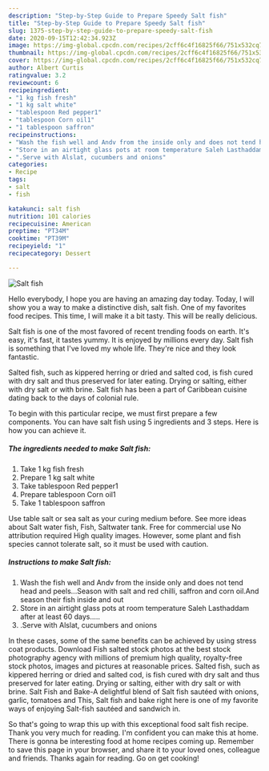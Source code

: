 ```yaml
---
description: "Step-by-Step Guide to Prepare Speedy Salt fish"
title: "Step-by-Step Guide to Prepare Speedy Salt fish"
slug: 1375-step-by-step-guide-to-prepare-speedy-salt-fish
date: 2020-09-15T12:42:34.923Z
image: https://img-global.cpcdn.com/recipes/2cff6c4f16825f66/751x532cq70/salt-fish-recipe-main-photo.jpg
thumbnail: https://img-global.cpcdn.com/recipes/2cff6c4f16825f66/751x532cq70/salt-fish-recipe-main-photo.jpg
cover: https://img-global.cpcdn.com/recipes/2cff6c4f16825f66/751x532cq70/salt-fish-recipe-main-photo.jpg
author: Albert Curtis
ratingvalue: 3.2
reviewcount: 6
recipeingredient:
- "1 kg fish fresh"
- "1 kg salt white"
- "tablespoon Red pepper1"
- "tablespoon Corn oil1"
- "1 tablespoon saffron"
recipeinstructions:
- "Wash the fish well and Andv from the inside only and does not tend head and peels...Season with salt and red chilli, saffron and corn oil.And season their fish inside and out"
- "Store in an airtight glass pots at room temperature Saleh Lasthaddam after at least 60 days....."
- ".Serve with Alslat, cucumbers and onions"
categories:
- Recipe
tags:
- salt
- fish

katakunci: salt fish 
nutrition: 101 calories
recipecuisine: American
preptime: "PT34M"
cooktime: "PT39M"
recipeyield: "1"
recipecategory: Dessert

---
```



![Salt fish](https://img-global.cpcdn.com/recipes/2cff6c4f16825f66/751x532cq70/salt-fish-recipe-main-photo.jpg)

Hello everybody, I hope you are having an amazing day today. Today, I will show you a way to make a distinctive dish, salt fish. One of my favorites food recipes. This time, I will make it a bit tasty. This will be really delicious.

Salt fish is one of the most favored of recent trending foods on earth. It's easy, it's fast, it tastes yummy. It is enjoyed by millions every day. Salt fish is something that I've loved my whole life. They're nice and they look fantastic.

Salted fish, such as kippered herring or dried and salted cod, is fish cured with dry salt and thus preserved for later eating. Drying or salting, either with dry salt or with brine. Salt fish has been a part of Caribbean cuisine dating back to the days of colonial rule.


To begin with this particular recipe, we must first prepare a few components. You can have salt fish using 5 ingredients and 3 steps. Here is how you can achieve it.

<!--inarticleads1-->

##### The ingredients needed to make Salt fish:

1. Take 1 kg fish fresh
1. Prepare 1 kg salt white
1. Take tablespoon Red pepper1
1. Prepare tablespoon Corn oil1
1. Take 1 tablespoon saffron


Use table salt or sea salt as your curing medium before. See more ideas about Salt water fish, Fish, Saltwater tank. Free for commercial use No attribution required High quality images. However, some plant and fish species cannot tolerate salt, so it must be used with caution. 

<!--inarticleads2-->

##### Instructions to make Salt fish:

1. Wash the fish well and Andv from the inside only and does not tend head and peels...Season with salt and red chilli, saffron and corn oil.And season their fish inside and out
1. Store in an airtight glass pots at room temperature Saleh Lasthaddam after at least 60 days.....
1. .Serve with Alslat, cucumbers and onions


In these cases, some of the same benefits can be achieved by using stress coat products. Download Fish salted stock photos at the best stock photography agency with millions of premium high quality, royalty-free stock photos, images and pictures at reasonable prices. Salted fish, such as kippered herring or dried and salted cod, is fish cured with dry salt and thus preserved for later eating. Drying or salting, either with dry salt or with brine. Salt Fish and Bake-A delightful blend of Salt fish sautéed with onions, garlic, tomatoes and This, Salt fish and bake right here is one of my favorite ways of enjoying Salt-fish sautéed and sandwich in. 

So that's going to wrap this up with this exceptional food salt fish recipe. Thank you very much for reading. I'm confident you can make this at home. There is gonna be interesting food at home recipes coming up. Remember to save this page in your browser, and share it to your loved ones, colleague and friends. Thanks again for reading. Go on get cooking!
